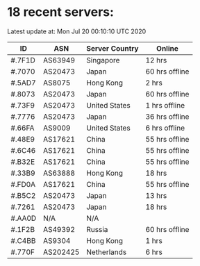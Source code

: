 # 18 recent servers:

Latest update at: Mon Jul 20 00:10:10 UTC 2020

| ID | ASN | Server Country | Online |
| -- | --- | -------------- | ------ |
| #.7F1D | AS63949 | Singapore | 12 hrs |
| #.7070 | AS20473 | Japan | 60 hrs offline |
| #.5AD7 | AS8075 | Hong Kong | 2 hrs |
| #.8073 | AS20473 | Japan | 60 hrs offline |
| #.73F9 | AS20473 | United States | 1 hrs offline |
| #.7776 | AS20473 | Japan | 36 hrs offline |
| #.66FA | AS9009 | United States | 6 hrs offline |
| #.48E9 | AS17621 | China | 55 hrs offline |
| #.6C46 | AS17621 | China | 55 hrs offline |
| #.B32E | AS17621 | China | 55 hrs offline |
| #.33B9 | AS63888 | Hong Kong | 18 hrs |
| #.FD0A | AS17621 | China | 55 hrs offline |
| #.B5C2 | AS20473 | Japan | 13 hrs |
| #.7261 | AS20473 | Japan | 18 hrs |
| #.AA0D | N/A | N/A | |
| #.1F2B | AS49392 | Russia | 60 hrs offline |
| #.C4BB | AS9304 | Hong Kong | 1 hrs |
| #.770F | AS202425 | Netherlands | 6 hrs |

